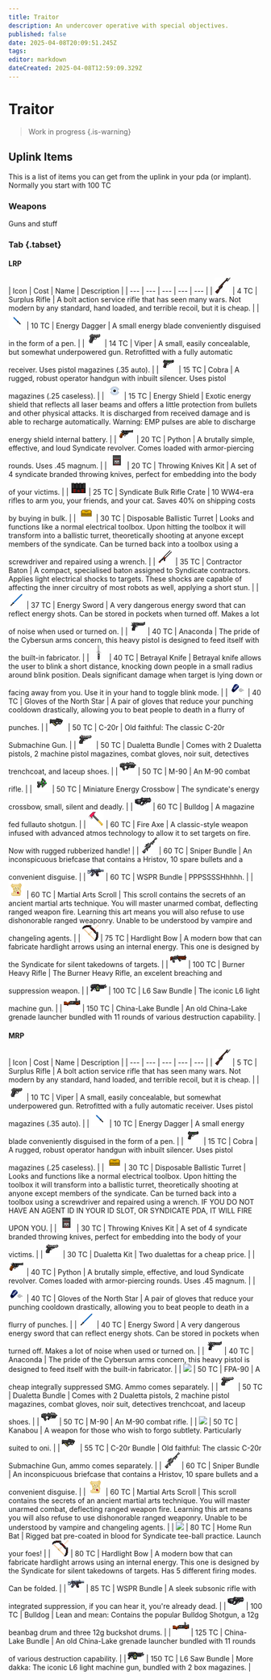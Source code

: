 ```yaml
---
title: Traitor
description: An undercover operative with special objectives.
published: false
date: 2025-04-08T20:09:51.245Z
tags: 
editor: markdown
dateCreated: 2025-04-08T12:59:09.329Z
---
```


# Traitor

> Work in progress
{.is-warning}

## Uplink Items

This is a list of items you can get from the uplink in your pda (or implant). Normally you start with 100 TC
### Weapons

Guns and stuff
### Tab {.tabset}

#### LRP

| Icon | Cost | Name | Description |
| --- | --- | --- | --- | --- |
| ![](/kardashev-mosin.png) | 4 TC | Surplus Rifle | A bolt action service rifle that has seen many wars. Not modern by any standard, hand loaded, and terrible recoil, but it is cheap. |
| ![](/energy_dagger.png) | 10 TC | Energy Dagger | A small energy blade conveniently disguised in the form of a pen. |
| ![](/viper.png) | 14 TC | Viper | A small, easily concealable, but somewhat underpowered gun. Retrofitted with a fully automatic receiver. Uses pistol magazines (.35 auto). |
| ![](/cobra.png) | 15 TC | Cobra | A rugged, robust operator handgun with inbuilt silencer. Uses pistol magazines (.25 caseless). |
| ![](/energy_shield.png) | 15 TC | Energy Shield | Exotic energy shield that reflects all laser beams and offers a little protection from bullets and other physical attacks. It is discharged from received damage and is able to recharge automatically. Warning: EMP pulses are able to discharge energy shield internal battery. |
| ![](/python.png) | 20 TC | Python | A brutally simple, effective, and loud Syndicate revolver. Comes loaded with armor-piercing rounds. Uses .45 magnum. |
| ![](/throwing_knives_kit.png) | 20 TC | Throwing Knives Kit | A set of 4 syndicate branded throwing knives, perfect for embedding into the body of your victims. |
| ![](/syndicate_crate.png) | 25 TC | Syndicate Bulk Rifle Crate | 10 WW4-era rifles to arm you, your friends, and your cat. Saves 40% on shipping costs by buying in bulk. |
| ![](/electrical_toolbox.png) | 30 TC | Disposable Ballistic Turret | Looks and functions like a normal electrical toolbox. Upon hitting the toolbox it will transform into a ballistic turret, theoretically shooting at anyone except members of the syndicate. Can be turned back into a toolbox using a screwdriver and repaired using a wrench. |
| ![](/contractor_baton.png) | 35 TC | Contractor Baton | A compact, specialised baton assigned to Syndicate contractors. Applies light electrical shocks to targets. These shocks are capable of affecting the inner circuitry of most robots as well, applying a short stun. |
| ![](/energy_sword.png) | 37 TC | Energy Sword | A very dangerous energy sword that can reflect energy shots. Can be stored in pockets when turned off. Makes a lot of noise when used or turned on. |
| ![](/anaconda.png) | 40 TC | Anaconda | The pride of the Cybersun arms concern, this heavy pistol is designed to feed itself with the built-in fabricator. |
| ![](/betrayal_knife.png) | 40 TC | Betrayal Knife | Betrayal knife allows the user to blink a short distance, knocking down people in a small radius around blink position. Deals significant damage when target is lying down or facing away from you. Use it in your hand to toggle blink mode. |
| ![](/gloves_of_the_north_star.png) | 40 TC | Gloves of the North Star | A pair of gloves that reduce your punching cooldown drastically, allowing you to beat people to death in a flurry of punches. |
| ![](/c-20r.png) | 50 TC | C-20r | Old faithful: The classic C-20r Submachine Gun. |
| ![](/dualetta.png) | 50 TC | Dualetta Bundle | Comes with 2 Dualetta pistols, 2 machine pistol magazines, combat gloves, noir suit, detectives trenchcoat, and laceup shoes. |
| ![](/m-90.png) | 50 TC | M-90 | An M-90 combat rifle. |
| ![](/miniature_energy_crossbow.png) | 50 TC | Miniature Energy Crossbow | The syndicate's energy crossbow, small, silent and deadly. |
| ![](/bulldog.png) | 60 TC | Bulldog | A magazine fed fullauto shotgun. |
| ![](/fire_axe.png) | 60 TC | Fire Axe | A classic-style weapon infused with advanced atmos technology to allow it to set targets on fire. Now with rugged rubberized handle! |
| ![](/hristov.png) | 60 TC | Sniper Bundle | An inconspicuous briefcase that contains a Hristov, 10 spare bullets and a convenient disguise. |
| ![](/wspr.png) | 60 TC | WSPR Bundle | PPPSSSSHhhhh. |
| ![](/carp_scroll.png) | 60 TC | Martial Arts Scroll | This scroll contains the secrets of an ancient martial arts technique. You will master unarmed combat, deflecting ranged weapon fire. Learning this art means you will also refuse to use dishonorable ranged weaponry. Unable to be understood by vampire and changeling agents. |
| ![](/hardlight_bow.png) | 75 TC | Hardlight Bow | A modern bow that can fabricate hardlight arrows using an internal energy. This one is designed by the Syndicate for silent takedowns of targets. |
| ![](/burner.png) | 100 TC | Burner Heavy Rifle | The Burner Heavy Rifle, an excelent breaching and suppression weapon. |
| ![](/l6_saw.png) | 100 TC | L6 Saw Bundle | The iconic L6 light machine gun. |
| ![](/china_lake.png) | 150 TC | China-Lake Bundle | An old China-Lake grenade launcher bundled with 11 rounds of various destruction capability. |

#### MRP
| Icon | Cost | Name | Description |
| --- | --- | --- | --- | --- |
| ![](/kardashev-mosin.png) | 5 TC | Surplus Rifle | A bolt action service rifle that has seen many wars. Not modern by any standard, hand loaded, and terrible recoil, but it is cheap. |
| ![](/viper.png) | 10 TC | Viper | A small, easily concealable, but somewhat underpowered gun. Retrofitted with a fully automatic receiver. Uses pistol magazines (.35 auto). |
| ![](/energy_dagger.png) | 10 TC | Energy Dagger | A small energy blade conveniently disguised in the form of a pen. |
| ![](/cobra.png) | 15 TC | Cobra | A rugged, robust operator handgun with inbuilt silencer. Uses pistol magazines (.25 caseless). |
| ![](/electrical_toolbox.png) | 30 TC | Disposable Ballistic Turret | Looks and functions like a normal electrical toolbox. Upon hitting the toolbox it will transform into a ballistic turret, theoretically shooting at anyone except members of the syndicate. Can be turned back into a toolbox using a screwdriver and repaired using a wrench. IF YOU DO NOT HAVE AN AGENT ID IN YOUR ID SLOT, OR SYNDICATE PDA, IT WILL FIRE UPON YOU. |
| ![](/throwing_knives_kit.png) | 30 TC | Throwing Knives Kit | A set of 4 syndicate branded throwing knives, perfect for embedding into the body of your victims. |
| ![](/dualetta.png) | 30 TC | Dualetta Kit | Two dualettas for a cheap price. |
| ![](/python.png) | 40 TC | Python | A brutally simple, effective, and loud Syndicate revolver. Comes loaded with armor-piercing rounds. Uses .45 magnum. |
| ![](/gloves_of_the_north_star.png) | 40 TC | Gloves of the North Star | A pair of gloves that reduce your punching cooldown drastically, allowing you to beat people to death in a flurry of punches. |
| ![](/energy_sword.png) | 40 TC | Energy Sword | A very dangerous energy sword that can reflect energy shots. Can be stored in pockets when turned off. Makes a lot of noise when used or turned on. |
| ![](/anaconda.png) | 40 TC | Anaconda | The pride of the Cybersun arms concern, this heavy pistol is designed to feed itself with the built-in fabricator. |
| ![](/fpa-90.png) | 50 TC | FPA-90 | A cheap integrally suppressed SMG. Ammo comes separately. |
| ![](/dualetta.png) | 50 TC | Dualetta Bundle | Comes with 2 Dualetta pistols, 2 machine pistol magazines, combat gloves, noir suit, detectives trenchcoat, and laceup shoes. |
| ![](/m-90.png) | 50 TC | M-90 | An M-90 combat rifle. |
| ![](/kanabou.png) | 50 TC | Kanabou | A weapon for those who wish to forgo subtlety. Particularly suited to oni. |
| ![](/c-20r.png) | 55 TC | C-20r Bundle | Old faithful: The classic C-20r Submachine Gun, ammo comes separately. |
| ![](/hristov.png) | 60 TC | Sniper Bundle | An inconspicuous briefcase that contains a Hristov, 10 spare bullets and a convenient disguise. |
| ![](/carp_scroll.png) | 60 TC | Martial Arts Scroll | This scroll contains the secrets of an ancient martial arts technique. You will master unarmed combat, deflecting ranged weapon fire. Learning this art means you will also refuse to use dishonorable ranged weaponry. Unable to be understood by vampire and changeling agents. |
| ![](/homerun_bat.png) | 80 TC | Home Run Bat | Rigged bat pre-coated in blood for Syndicate tee-ball practice. Launch your foes! |
| ![](/hardlight_bow.png) | 80 TC | Hardlight Bow | A modern bow that can fabricate hardlight arrows using an internal energy. This one is designed by the Syndicate for silent takedowns of targets. Has 5 different firing modes. Can be folded. |
| ![](/wspr.png) | 85 TC | WSPR Bundle | A sleek subsonic rifle with integrated suppression, if you can hear it, you're already dead. |
| ![](/bulldog.png) | 100 TC | Bulldog | Lean and mean: Contains the popular Bulldog Shotgun, a 12g beanbag drum and three 12g buckshot drums. |
| ![](/china_lake.png) | 125 TC | China-Lake Bundle | An old China-Lake grenade launcher bundled with 11 rounds of various destruction capability. |
| ![](/l6_saw.png) | 150 TC | L6 Saw Bundle | More dakka: The iconic L6 light machine gun, bundled with 2 box magazines. |
